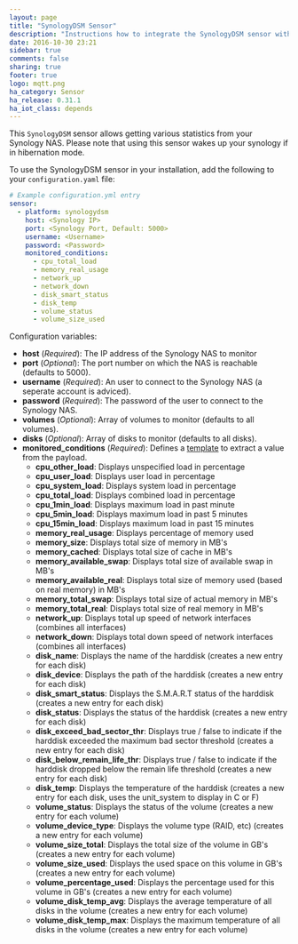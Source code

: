 ```yaml
---
layout: page
title: "SynologyDSM Sensor"
description: "Instructions how to integrate the SynologyDSM sensor within Home Assistant."
date: 2016-10-30 23:21
sidebar: true
comments: false
sharing: true
footer: true
logo: mqtt.png
ha_category: Sensor
ha_release: 0.31.1
ha_iot_class: depends
---
```



This `SynologyDSM` sensor allows getting various statistics from your Synology NAS. Please note that using this sensor wakes up your synology if in hibernation mode.

To use the SynologyDSM sensor in your installation, add the following to your `configuration.yaml` file:

```yaml
# Example configuration.yml entry
sensor:
  - platform: synologydsm
    host: <Synology IP>
    port: <Synology Port, Default: 5000>
    username: <Username>
    password: <Password>
    monitored_conditions:
      - cpu_total_load
      - memory_real_usage
      - network_up
      - network_down
      - disk_smart_status
      - disk_temp
      - volume_status
      - volume_size_used
```

Configuration variables:

- **host** (*Required*): The IP address of the Synology NAS to monitor
- **port** (*Optional*): The port number on which the NAS is reachable (defaults to 5000). 
- **username** (*Required*): An user to connect to the Synology NAS (a seperate account is adviced).
- **password** (*Required*): The password of the user to connect to the Synology NAS.
- **volumes** (*Optional*): Array of volumes to monitor (defaults to all volumes).
- **disks** (*Optional*): Array of disks to monitor (defaults to all disks).
- **monitored_conditions** (*Required*): Defines a [template](/topics/templating/) to extract a value from the payload.
  - **cpu_other_load**: Displays unspecified load in percentage
  - **cpu_user_load**: Displays user load in percentage
  - **cpu_system_load**: Displays system load in percentage
  - **cpu_total_load**: Displays combined load in percentage
  - **cpu_1min_load**: Displays maximum load in past minute
  - **cpu_5min_load**: Displays maximum load in past 5 minutes
  - **cpu_15min_load**: Displays maximum load in past 15 minutes
  - **memory_real_usage**: Displays percentage of memory used
  - **memory_size**: Displays total size of memory in MB's
  - **memory_cached**: Displays total size of cache in MB's
  - **memory_available_swap**: Displays total size of available swap in MB's
  - **memory_available_real**: Displays total size of memory used (based on real memory) in MB's
  - **memory_total_swap**: Displays total size of actual memory in MB's
  - **memory_total_real**: Displays total size of real memory in MB's
  - **network_up**: Displays total up speed of network interfaces (combines all interfaces)
  - **network_down**: Displays total down speed of network interfaces (combines all interfaces)
  - **disk_name**: Displays the name of the harddisk (creates a new entry for each disk)
  - **disk_device**: Displays the path of the harddisk (creates a new entry for each disk)
  - **disk_smart_status**: Displays the S.M.A.R.T status of the harddisk (creates a new entry for each disk)
  - **disk_status**: Displays the status of the harddisk (creates a new entry for each disk)
  - **disk_exceed_bad_sector_thr**: Displays true / false to indicate if the harddisk exceeded the maximum bad sector threshold (creates a new entry for each disk)
  - **disk_below_remain_life_thr**: Displays true / false to indicate if the harddisk dropped below the remain life threshold (creates a new entry for each disk)
  - **disk_temp**: Displays the temperature of the harddisk (creates a new entry for each disk, uses the unit_system to display in C or F)
  - **volume_status**: Displays the status of the volume (creates a new entry for each volume)
  - **volume_device_type**: Displays the volume type (RAID, etc) (creates a new entry for each volume)
  - **volume_size_total**: Displays the total size of the volume in GB's (creates a new entry for each volume)
  - **volume_size_used**: Displays the used space on this volume in GB's (creates a new entry for each volume)
  - **volume_percentage_used**: Displays the percentage used for this volume in GB's (creates a new entry for each volume)
  - **volume_disk_temp_avg**: Displays the average temperature of all disks in the volume (creates a new entry for each volume)
  - **volume_disk_temp_max**: Displays the maximum temperature of all disks in the volume (creates a new entry for each volume)
